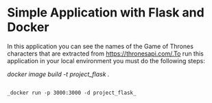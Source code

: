 # Simple Application with Flask and Docker



In this application you can see the names of the Game of Thrones characters that are extracted from https://thronesapi.com/.To run this application in your local environment you must do the following steps:

_docker image build -t project_flask ._
```

_docker run -p 3000:3000 -d project_flask_
```




